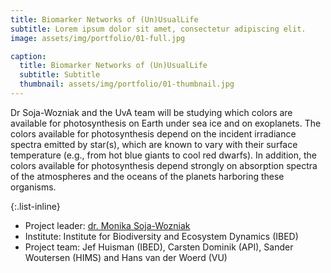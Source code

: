 ```yaml
---
title: Biomarker Networks of (Un)UsualLife
subtitle: Lorem ipsum dolor sit amet, consectetur adipiscing elit.
image: assets/img/portfolio/01-full.jpg

caption:
  title: Biomarker Networks of (Un)UsualLife
  subtitle: Subtitle
  thumbnail: assets/img/portfolio/01-thumbnail.jpg
---
```

Dr Soja-Wozniak and the UvA team will be studying which colors are available for photosynthesis on Earth under sea ice and on exoplanets. The colors available for photosynthesis depend on the incident irradiance spectra emitted by star(s), which are known to vary with their surface temperature (e.g., from hot blue giants to cool red dwarfs). In addition, the colors available for photosynthesis depend strongly on absorption spectra of the atmospheres and the oceans of the planets harboring these organisms.

{:.list-inline}
- Project leader: [dr. Monika Soja-Wozniak](https://soja-wozniak.com/)
- Institute: Institute for Biodiversity and Ecosystem Dynamics (IBED)
- Project team: Jef Huisman (IBED), Carsten Dominik (API), Sander Woutersen (HIMS) and Hans van der Woerd (VU)
